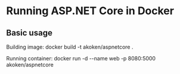# Running ASP.NET Core in Docker 

Basic usage
-----------

Building image:
    docker build -t akoken/aspnetcore .

Running container:
    docker run -d --name web -p 8080:5000 akoken/aspnetcore
